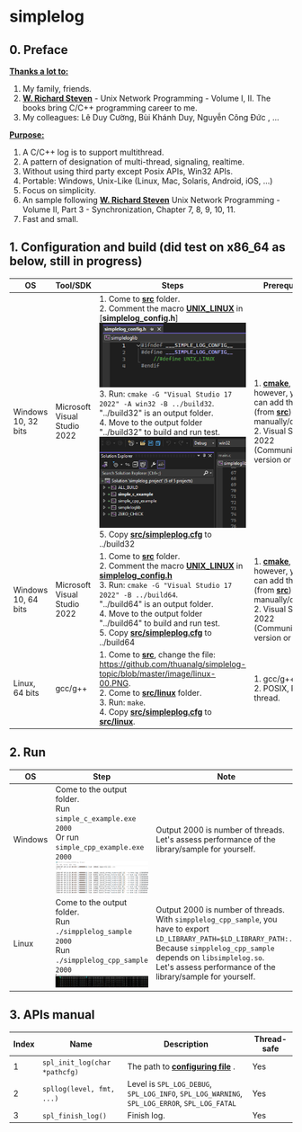 # simplelog

## 0. Preface

[**Thanks a lot to:**](https://www.bing.com/search?form=SKPBOT&q=Thanks%20a%20lot%20to%3A)

1. My family, friends.
2. [**W. Richard Steven**](https://www.bing.com/search?form=SKPBOT&q=W.%20Richard%20Steven) - Unix Network Programming - Volume I, II. The books bring C/C++ programming career to me.
3. My colleagues: Lê Duy Cường, Bùi Khánh Duy, Nguyễn Công Đức , ...

[**Purpose:**](https://www.bing.com/search?form=SKPBOT&q=Purpose%3A)

1. A C/C++ log is to support multithread.
2. A pattern of designation of multi-thread, signaling, realtime.
3. Without using third party except Posix APIs, Win32 APIs.
4. Portable: Windows, Unix-Like (Linux, Mac, Solaris, Android, iOS, ...)
5. Focus on simplicity.
6. An sample following [**W. Richard Steven**](https://www.bing.com/search?form=SKPBOT&q=W.%20Richard%20Steven) Unix Network Programming - Volume II, Part 3 - Synchronization, Chapter 7, 8, 9, 10, 11.
7. Fast and small.

## 1. Configuration and build (did test on x86_64 as below, still in progress)

| OS                | Tool/SDK                 | Steps                                                                                                                                                                                                 | Prerequisite                                                                 |
|-------------------|--------------------------|------------------------------------------------------------------------------------------------------------------------------------------------------------------------------------------------------|-------------------------------------------------------------------------------|
| Windows 10, 32 bits | Microsoft Visual Studio 2022 | 1. Come to [**src**](https://github.com/thuanalg/simplelog-topic/tree/master/src) folder.<br>2. Comment the macro [**UNIX_LINUX**](https://en.wikipedia.org/wiki/Unix-like) in [**simplelog_config.h**] ![](image/Windows-00.PNG)<br>3. Run: `cmake -G "Visual Studio 17 2022" -A win32 -B ../build32`.<br>"../build32" is an output folder.<br>4. Move to the output folder "../build32" to build and run test.![](image/win32-00.PNG)<br>5. Copy [**src/simpleplog.cfg**](https://github.com/thuanalg/simplelog-topic/blob/master/src/simplelog.cfg) to ../build32 | 1. [**cmake**](https://www.bing.com/search?form=SKPBOT&q=cmake), however, you can add the files (from [**src**](https://www.bing.com/search?form=SKPBOT&q=src)) manually/directly.<br>2. Visual Studio 2022 (Community version or any.) |
| Windows 10, 64 bits | Microsoft Visual Studio 2022 | 1. Come to [**src**](https://www.bing.com/search?form=SKPBOT&q=src) folder.<br>2. Comment the macro [**UNIX_LINUX**](https://www.bing.com/search?form=SKPBOT&q=UNIX_LINUX) in [**simplelog_config.h**](https://github.com/thuanalg/simplelog-topic/blob/master/image/Windows-00.PNG)<br>3. Run: `cmake -G "Visual Studio 17 2022" -B ../build64`.<br>"../build64" is an output folder.<br>4. Move to the output folder "../build64" to build and run test.<br>5. Copy [**src/simpleplog.cfg**](https://github.com/thuanalg/simplelog-topic/blob/master/src/simplelog.cfg) to ../build64 | 1. [**cmake**](https://www.bing.com/search?form=SKPBOT&q=cmake), however, you can add the files (from [**src**](https://www.bing.com/search?form=SKPBOT&q=src)) manually/directly.<br>2. Visual Studio 2022 (Community version or any.) |
| Linux, 64 bits     | gcc/g++                  | 1. Come to [**src**](https://www.bing.com/search?form=SKPBOT&q=src), change the file: https://github.com/thuanalg/simplelog-topic/blob/master/image/linux-00.PNG. <br>2. Come to [**src/linux**](https://www.bing.com/search?form=SKPBOT&q=src%2Flinux) folder.<br>3. Run: `make`.<br>4. Copy [**src/simpleplog.cfg**](https://github.com/thuanalg/simplelog-topic/blob/master/src/simplelog.cfg) to [**src/linux**](https://www.bing.com/search?form=SKPBOT&q=src%2Flinux).                                                      | 1. gcc/g++.<br>2. POSIX, POSIX thread.                                        |

## 2. Run

| OS      | Step                                                                                       | Note                                                                                          |
|---------|--------------------------------------------------------------------------------------------|-----------------------------------------------------------------------------------------------|
| Windows | Come to the output folder.<br>Run `simple_c_example.exe 2000`<br>Or run `simple_cpp_example.exe 2000` <br> ![](image/Windows-02.PNG) | Output 2000 is number of threads.<br>Let's assess performance of the library/sample for yourself. |
| Linux   | Come to the output folder.<br>Run `./simpplelog_sample 2000`<br>Run `./simpplelog_cpp_sample 2000`<br> ![](image/linux-02.PNG)  | Output 2000 is number of threads.<br>With `simpplelog_cpp_sample`, you have to export `LD_LIBRARY_PATH=$LD_LIBRARY_PATH:./`<br>Because `simpplelog_cpp_sample` depends on `libsimplelog.so`.<br>Let's assess performance of the library/sample for yourself. |

## 3. APIs manual

| Index | Name             | Description                                                                 | Thread-safe |
|-------|------------------|-----------------------------------------------------------------------------|-------------|
| 1     | `spl_init_log(char *pathcfg)`   		| The path to [**configuring file**](https://github.com/thuanalg/simplelog-topic/blob/master/src/simplelog.cfg) .                                              | Yes         |
| 2     | `spllog(level, fmt, ...)`         	| Level is `SPL_LOG_DEBUG`, `SPL_LOG_INFO`, `SPL_LOG_WARNING`, `SPL_LOG_ERROR`, `SPL_LOG_FATAL` | Yes         |
| 3     | `spl_finish_log()` 					| Finish log.                                                                 | Yes         |